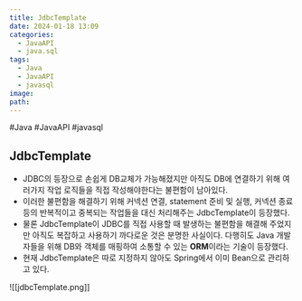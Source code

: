 ```yaml
---
title: JdbcTemplate
date: 2024-01-18 13:09
categories:
  - JavaAPI
  - java.sql
tags:
  - Java
  - JavaAPI
  - javasql
image: 
path:
---
```

#Java #JavaAPI #javasql 


## JdbcTemplate
- JDBC의 등장으로 손쉽게 DB교체가 가능해졌지만 아직도 DB에 연결하기 위해 여러가지 작업 로직들을 직접 작성해야한다는 불편함이 남아있다.
- 이러한 불편함을 해결하기 위해 커넥션 연결, statement 준비 및 실행, 커넥션 종료 등의 반복적이고 중복되는 작업들을 대신 처리해주는 JdbcTemplate이 등장했다.
- 물론 JdbcTemplate이 JDBC를 직접 사용할 때 발생하는 불편함을 해결해 주었지만 아직도 복잡하고 사용하기 까다로운 것은 분명한 사실이다. 다행히도 Java 개발자들을 위해 DB와 객체를 매핑하여 소통할 수 있는 **ORM**이라는 기술이 등장했다.
- 현재 JdbcTemplate은 따로 지정하지 않아도 Spring에서 이미 Bean으로 관리하고 있다.

 
 ![[jdbcTemplate.png]]